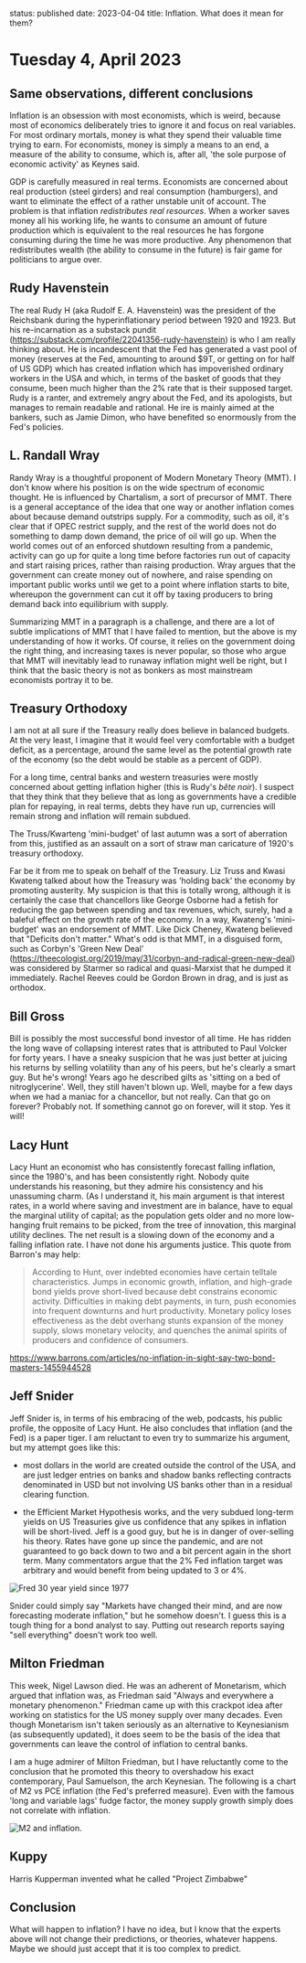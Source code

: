 status: published
date: 2023-04-04
title: Inflation. What does it mean for them?

# Tuesday  4, April 2023

## Same observations, different conclusions

Inflation is an obsession with most economists, which is weird, because most of economics
deliberately tries to ignore it and focus on real variables. 
For most ordinary mortals, money is what they spend their valuable time trying to earn.
For economists, money is simply a means to an end, a measure of the ability to consume, 
which is, after all, 'the sole purpose of economic activity' as Keynes said.

GDP is carefully measured in real terms. Economists are concerned about real production (steel girders) and real consumption (hamburgers), and want to eliminate the effect of a rather unstable unit of account. The problem is that inflation _redistributes real resources_.
When a worker saves money all his working life, he wants to consume an amount of future
production which is equivalent to the real resources he has forgone consuming during the 
time he was more productive. Any phenomenon that redistributes wealth (the ability to consume in the future) is fair game for politicians to argue over.

## Rudy Havenstein

The real Rudy H (aka Rudolf E. A. Havenstein) was the president of the Reichsbank during the hyperinflationary period between 1920 and 1923. But his re-incarnation as a substack pundit (<https://substack.com/profile/22041356-rudy-havenstein>) is who I am really thinking about.
He is incandescent that the Fed has generated a vast pool of money (reserves at the Fed, amounting to around $9T, or getting on for half of US GDP) which has created inflation which has impoverished ordinary workers in the USA and which, in terms of the basket of goods that they consume, been much higher than the 2% rate that is their supposed target. Rudy is a ranter, and extremely angry about the Fed, and its apologists, but manages to remain readable and rational. He ire is mainly aimed at the bankers, such as Jamie Dimon, who have benefited so enormously from the Fed's policies.

## L. Randall Wray

Randy Wray is a thoughtful proponent of Modern Monetary Theory (MMT). 
I don't know where his position is on the wide spectrum of economic thought.
He is influenced by Chartalism, a sort of precursor of MMT. 
There is a general acceptance of the idea that one way or another inflation comes about
because demand outstrips supply. For a commodity, such as oil, it's clear that if 
OPEC restrict supply, and the rest of the world does not do something to damp down demand,
the price of oil will go up. When the world comes out of an enforced shutdown resulting
from a pandemic, activity can go up for quite a long time before factories run out of
capacity and start raising prices, rather than raising production. Wray argues that 
the government can create money out of nowhere, and raise spending on important
public works until we get to a point where inflation starts to bite, whereupon the government
can cut it off by taxing producers to bring demand back into equilibrium with supply.

Summarizing MMT in a paragraph is a challenge, and there are a lot of subtle implications of MMT that I have failed to mention, but the above is my understanding of how it works.
Of course, it relies on the government doing the right thing, and increasing taxes is never 
popular, so those who argue that MMT will inevitably lead to runaway inflation might well be right, but I think that the basic theory is not as bonkers as most mainstream economists portray it to be.

## Treasury Orthodoxy

I am not at all sure if the Treasury really does believe in balanced budgets.
At the very least, I imagine that it would feel very comfortable with a budget deficit, 
as a percentage, around the same level as the potential growth rate of the economy (so
the debt would be stable as a percent of GDP).

For a long time, central banks and western treasuries were mostly concerned about getting inflation higher (this is Rudy's _bête noir_). I suspect that they think that they believe that as long as governments have a credible plan for repaying, in real terms, debts they have run up, currencies will remain strong and inflation will remain subdued.

The Truss/Kwarteng 'mini-budget' of last autumn was a sort of aberration from this, 
justified as an assault on a sort of straw man caricature of 1920's treasury orthodoxy.


Far be it from me to speak on behalf of the Treasury. Liz Truss and Kwasi Kwateng talked about how the Treasury was 'holding back' the economy by promoting austerity. 
My suspicion is that this is totally wrong, although it is certainly the case that chancellors like George Osborne had a fetish for reducing the gap between spending and tax revenues, which, surely, had a baleful effect on the growth rate of the economy.
In a way, Kwateng's 'mini-budget' was an endorsement of MMT. Like Dick Cheney, Kwateng believed that "Deficits don't matter." What's odd is that MMT, in a disguised form, such as Corbyn's 'Green New Deal' (<https://theecologist.org/2019/may/31/corbyn-and-radical-green-new-deal>) was considered by Starmer so radical and quasi-Marxist that he dumped it immediately.
Rachel Reeves could be Gordon Brown in drag, and is just as orthodox. 

## Bill Gross

Bill is possibly the most successful bond investor of all time. He has ridden the long wave of collapsing interest rates that is attributed to Paul Volcker for forty years. 
I have a sneaky suspicion that he was just better at juicing his returns by selling volatility than any of his peers, but he's clearly a smart guy.
But he's wrong! Years ago he described gilts as 'sitting on a bed of nitroglycerine'. Well,
they still haven't blown up. Well, maybe for a few days when we had a maniac for a chancellor, but not really. Can that go on forever? Probably not. If something cannot go on forever, will it stop. Yes it will!

## Lacy Hunt

Lacy Hunt an economist who has consistently forecast falling inflation, since the 1980's, and has been consistently right. Nobody quite understands his reasoning, but they admire his consistency and his unassuming charm. (As I understand it, his main argument is that interest rates, in a world where saving and investment are in balance, have to equal the marginal utility of capital; as the population gets older and no more low-hanging fruit remains to be picked, from the tree of innovation, this marginal utility declines. The net result is a slowing down of the economy and a falling inflation rate. I have not done his arguments justice. This quote from Barron's may help:

> According to Hunt, over indebted economies have certain telltale characteristics. Jumps in economic growth, inflation, and high-grade bond yields prove short-lived because debt constrains economic activity. Difficulties in making debt payments, in turn, push economies into frequent downturns and hurt productivity. Monetary policy loses effectiveness as the debt overhang stunts expansion of the money supply, slows monetary velocity, and quenches the animal spirits of producers and confidence of consumers. 

<https://www.barrons.com/articles/no-inflation-in-sight-say-two-bond-masters-1455944528>

## Jeff Snider

Jeff Snider is, in terms of his embracing of the web, podcasts, his public profile, the opposite of Lacy Hunt. He also concludes that inflation (and the Fed) is a paper tiger. 
I am reluctant to even try to summarize his argument, but my attempt goes like this:

- most dollars in the world are created outside the control of the USA, and are just ledger entries on banks and shadow banks reflecting contracts denominated in USD but not involving US banks other than in a residual clearing function.

- the Efficient Market Hypothesis works, and the very subdued long-term yields on US Treasuries give us confidence that any spikes in inflation will be short-lived. Jeff is a good guy, but he is in danger of over-selling his theory. Rates have gone up since the pandemic, and are not guaranteed to go back down to two and a bit percent again in the short term. Many commentators argue that the 2% Fed inflation target was arbitrary and would benefit from being updated to 3 or 4%. 

![Fred 30 year yield since 1977](https://fred.stlouisfed.org/graph/fredgraph.png?g=12laL)

Snider could simply say "Markets have changed their mind, and are now forecasting moderate 
inflation," but he somehow doesn't. I guess this is a tough thing for a bond analyst to say.
Putting out research reports saying "sell everything" doesn't work too well. 

## Milton Friedman

This week, Nigel Lawson died. He was an adherent of Monetarism, which argued that inflation was, as Friedman said "Always and everywhere a monetary phenomenon."
Friedman came up with this crackpot idea after working on statistics for the US money supply over many decades. Even though Monetarism isn't taken seriously as an alternative to Keynesianism (as subsequently updated), it does seem to be the basis of the idea that
governments can leave the control of inflation to central banks.

I am a huge admirer of Milton Friedman, but I have reluctantly come to the conclusion that he promoted this theory to overshadow his exact contemporary, Paul Samuelson, the arch Keynesian.
The following is a chart of M2 vs PCE inflation (the Fed's preferred measure). Even with the famous 'long and variable lags' fudge factor, the money supply growth simply does not correlate with inflation.

![M2 and inflation](https://fred.stlouisfed.org/graph/fredgraph.png?g=12lmH).

## Kuppy

Harris Kupperman invented what he called "Project Zimbabwe" 

## Conclusion

What will happen to inflation? I have no idea, but I know that the experts above will 
not change their predictions, or theories, whatever happens.
Maybe we should just accept that it is too complex to predict.
